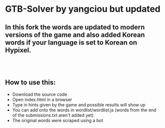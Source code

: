 # GTB-Solver by yangciou but updated
## In this fork the words are updated to modern versions of the game and also added Korean words if your language is set to Korean on Hypixel.
<br><br>
## How to use this:
- Download the source code
- Open index.html in a browser
- Type in hints given by the game and possible results will show up
- You can add onto the words in wordlist/wordlist.js (words from the end of the submissions.txt aren't added yet)
- The original words were scraped using a bot
